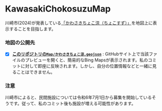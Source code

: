 # KawasakiChokosuzuMap
 川崎市(2024)が発表している[「かわさきちょこ涼（ちょこすず）」](https://www.city.kawasaki.jp/300/page/0000167100.html)を地図上に表示することを目指します。

### 地図の公開先

- [x] **[このリポジトリの`Map/かわさきちょこ涼.geojson`](https://github.com/Mya-Mya/KawasakiChokosuzuMap/blob/main/Map/%E3%81%8B%E3%82%8F%E3%81%95%E3%81%8D%E3%81%A1%E3%82%87%E3%81%93%E6%B6%BC.geojson)** : GitHubサイト上で当該ファイルのプレビューを開くと、簡易的なBing Mapsが表示されます。私のコミットに対して即座に反映されます。しかし、自分の位置情報などと一緒に見ることはできません。

### 注意
 川崎市によると、民間施設については令和6年7月1日から募集を開始しているそうです。従って、私のコミット後も施設が増える可能性があります。